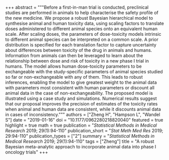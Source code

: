+++
abstract = """Before a first-in-man trial is conducted, preclinical studies are performed in animals to help characterise the safety profile of the new medicine. We propose a robust Bayesian hierarchical model to synthesise animal and human toxicity data, using scaling factors to translate doses administered to different animal species onto an equivalent human scale. After scaling doses, the parameters of dose-toxicity models intrinsic to different animal species can be interpreted on a common scale. A prior distribution is specified for each translation factor to capture uncertainty about differences between toxicity of the drug in animals and humans. Information from animals can then be leveraged to learn about the relationship between dose and risk of toxicity in a new phase I trial in humans. The model allows human dose-toxicity parameters to be exchangeable with the study-specific parameters of animal species studied so far or non-exchangeable with any of them. This leads to robust inferences, enabling the model to give greatest weight to the animal data with parameters most consistent with human parameters or discount all animal data in the case of non-exchangeability. The proposed model is illustrated using a case study and simulations. Numerical results suggest that our proposal improves the precision of estimates of the toxicity rates when animal and human data are consistent, while it discounts animal data in cases of inconsistency."""
authors = ["Zheng H", "Hampson L", "Wandel S"]
date = "2019-01-16"
doi = "10.1177/0962280218820040"
featured = true
highlight = true
math = true
publication = "*Statistical Methods in Medical Research* 2019; 29(1):94-110"
publication_short = "*Stat Meth Med Res* 2019; 29:94-110"
publication_types = ["2"]
summary = "*Statistical Methods in Medical Research* 2019; 29(1):94-110"
tags = ["Zheng"]
title = "A robust Bayesian meta-analytic approach to incorporate animal data into phase I oncology trials"
+++
